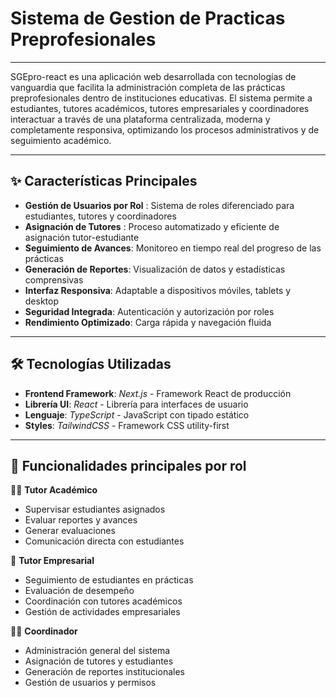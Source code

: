 # Sistema de Gestion de Practicas Preprofesionales
---

SGEpro-react es una aplicación web desarrollada con tecnologías de vanguardia que facilita la administración completa de las prácticas preprofesionales dentro de instituciones educativas.
El sistema permite a estudiantes, tutores académicos, tutores empresariales y coordinadores interactuar a través de una plataforma centralizada, moderna y completamente responsiva, optimizando los procesos administrativos y de seguimiento académico.

---

## ✨ Características Principales

- **Gestión de Usuarios por Rol** : Sistema de roles diferenciado para estudiantes, tutores y coordinadores
- **Asignación de Tutores** : Proceso automatizado y eficiente de asignación tutor-estudiante
- **Seguimiento de Avances**: Monitoreo en tiempo real del progreso de las prácticas
- **Generación de Reportes**: Visualización de datos y estadísticas comprensivas
- **Interfaz Responsiva**: Adaptable a dispositivos móviles, tablets y desktop
- **Seguridad Integrada**: Autenticación y autorización por roles
- **Rendimiento Optimizado**: Carga rápida y navegación fluida

---

## 🛠️ Tecnologías Utilizadas

- **Frontend Framework**: *Next.js* - Framework React de producción
- **Librería UI**: *React* - Librería para interfaces de usuario
- **Lenguaje**: *TypeScript* - JavaScript con tipado estático
- **Styles**: *TailwindCSS* - Framework CSS utility-first

---

## 📌 Funcionalidades principales por rol

👨‍🏫 **Tutor Académico**

- Supervisar estudiantes asignados
- Evaluar reportes y avances
- Generar evaluaciones
- Comunicación directa con estudiantes

🏢 **Tutor Empresarial**

- Seguimiento de estudiantes en prácticas
- Evaluación de desempeño
- Coordinación con tutores académicos
- Gestión de actividades empresariales

👩‍💼 **Coordinador**

- Administración general del sistema
- Asignación de tutores y estudiantes
- Generación de reportes institucionales
- Gestión de usuarios y permisos
